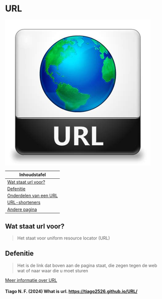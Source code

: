 # URL

![Foto](./fotos/foto.jpg)

| Inhoudstafel             |
|----------------------------|
| [Wat staat url voor?](#wat-staat-url-voor) |
| [Defenitie](#defenitie) |
| [Onderdelen van een URL](andere.md#onderdelen-van-een-url) |
| [URL-shorteners](andere.md#url-shorteners) |
| [Andere pagina](./andere.md#wat-staat-url-voor) |



## Wat staat url voor?
> Het staat voor uniform resource locator (URL)

## Defenitie
> Het is de link dat boven aan de pagina staat, die zegen tegen de web wat of naar waar die u moet sturen

[Meer informatie over URL](https://en.wikipedia.org/wiki/URL)


#### Tiago N. F. (2024) What is url. https://tiago2526.github.io/URL/
